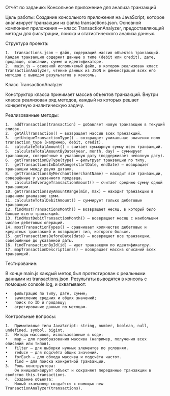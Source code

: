 Отчёт по заданию: Консольное приложение для анализа транзакций

Цель работы:
Создание консольного приложения на JavaScript, которое анализирует транзакции из файла transactions.json. Основной компонент приложения — класс TransactionAnalyzer, предоставляющий методы для фильтрации, поиска и статистического анализа данных.

Структура проекта:

	1.	transactions.json — файл, содержащий массив объектов транзакций. Каждая транзакция содержит данные о типе (debit или credit), дате, продавце, описании, сумме и идентификаторе.
	2.	main.js — основной исполняемый файл, в котором реализован класс TransactionAnalyzer, чтение данных из JSON и демонстрация всех его методов с выводом результатов в консоль.

Класс TransactionAnalyzer

Конструктор класса принимает массив объектов транзакций. Внутри класса реализован ряд методов, каждый из которых решает конкретную аналитическую задачу.

Реализованные методы:

	1.	addTransaction(transaction) — добавляет новую транзакцию в текущий список.
	2.	getAllTransaction() — возвращает массив всех транзакций.
	3.	getUniqueTransactionType() — возвращает уникальные значения поля transaction_type (например, debit, credit).
	4.	calculateTotalAmount() — считает суммарную сумму всех транзакций.
	5.	calculateTotalAmountByDate(year, month, day) — суммирует транзакции, совершённые в указанную дату (поддерживает неполную дату).
	6.	getTransactionByType(type) — фильтрует транзакции по типу.
	7.	getTransactionsInDateRange(startDate, endDate) — возвращает транзакции между двумя датами.
	8.	getTransactionsByMerchant(merchantName) — находит все транзакции, совершённые у указанного продавца.
	9.	calculateAverageTransactionAmount() — считает среднюю сумму одной транзакции.
	10.	getTransactionsByAmountRange(min, max) — находит транзакции в заданном диапазоне сумм.
	11.	calculateTotalDebitAmount() — суммирует только дебетовые транзакции.
	12.	findMostTransactionsMonth() — возвращает месяц, в который было больше всего транзакций.
	13.	findMostDebitTransactionMonth() — возвращает месяц с наибольшим числом дебетовых операций.
	14.	mostTransactionTypes() — сравнивает количество дебетовых и кредитных транзакций и возвращает тип, которого больше.
	15.	getTransactionsBeforeDate(date) — возвращает все транзакции, совершённые до указанной даты.
	16.	findTransactionById(id) — ищет транзакцию по идентификатору.
	17.	mapTransactionDescriptions() — возвращает массив описаний всех транзакций.

Тестирование:

В конце main.js каждый метод был протестирован с реальными данными из transactions.json. Результаты выводятся в консоль с помощью console.log, и охватывают:

	•	фильтрацию по типу, дате, сумме;
	•	вычисление средних и общих значений;
	•	поиск по ID и продавцу;
	•	агрегирование данных по месяцам.

Контрольные вопросы:

	1.	Примитивные типы JavaScript: string, number, boolean, null, undefined, symbol, bigint.
	2.	Методы массивов, использованные в коде:
	•	map — для преобразования массива (например, получения всех описаний или типов).
	•	filter — для выборки нужных элементов по условиям.
	•	reduce — для подсчёта общих значений.
	•	forEach — для обхода массива и подсчёта частот.
	•	find — для поиска конкретной транзакции.
	3.	Роль конструктора:
        Он инициализирует объект и сохраняет переданные транзакции в свойство this.transactions.
	4.	Создание объекта:
        Новый экземпляр создаётся с помощью new TransactionAnalyzer(transactions).
